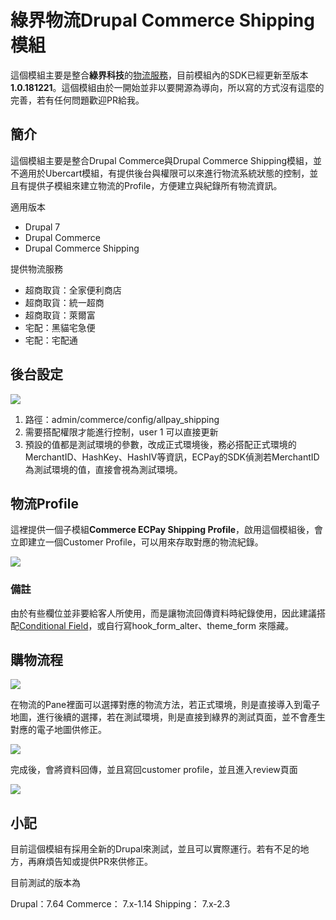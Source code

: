 # 綠界物流Drupal Commerce Shipping 模組

這個模組主要是整合**綠界科技**的[物流服務](https://www.ecpay.com.tw/IntroTransport)，目前模組內的SDK已經更新至版本**1.0.181221**。這個模組由於一開始並非以要開源為導向，所以寫的方式沒有這麼的完善，若有任何問題歡迎PR給我。

## 簡介
這個模組主要是整合Drupal Commerce與Drupal Commerce Shipping模組，並不適用於Ubercart模組，有提供後台與權限可以來進行物流系統狀態的控制，並且有提供子模組來建立物流的Profile，方便建立與紀錄所有物流資訊。

適用版本
* Drupal 7
* Drupal Commerce
* Drupal Commerce Shipping


提供物流服務
* 超商取貨：全家便利商店
* 超商取貨：統一超商
* 超商取貨：萊爾富
* 宅配：黑貓宅急便
* 宅配：宅配通

## 後台設定
![](https://i.imgur.com/PeGNV58.png)

1. 路徑：admin/commerce/config/allpay_shipping
2. 需要搭配權限才能進行控制，user 1 可以直接更新
3. 預設的值都是測試環境的參數，改成正式環境後，務必搭配正式環境的MerchantID、HashKey、HashIV等資訊，ECPay的SDK偵測若MerchantID為測試環境的值，直接會視為測試環境。


## 物流Profile
這裡提供一個子模組**Commerce ECPay Shipping Profile**，啟用這個模組後，會立即建立一個Customer Profile，可以用來存取對應的物流紀錄。

![](https://i.imgur.com/Ep4OTQY.png)


### 備註
由於有些欄位並非要給客人所使用，而是讓物流回傳資料時紀錄使用，因此建議搭配[Conditional Field](https://www.drupal.org/project/conditional_fields)，或自行寫hook_form_alter、theme_form 來隱藏。


## 購物流程
![](https://i.imgur.com/DHfA74I.png)

在物流的Pane裡面可以選擇對應的物流方法，若正式環境，則是直接導入到電子地圖，進行後續的選擇，若在測試環境，則是直接到綠界的測試頁面，並不會產生對應的電子地圖供修正。

![](https://i.imgur.com/p56uZqv.png)

完成後，會將資料回傳，並且寫回customer profile，並且進入review頁面

![](https://i.imgur.com/w0DkIrE.png)


## 小記
目前這個模組有採用全新的Drupal來測試，並且可以實際運行。若有不足的地方，再麻煩告知或提供PR來供修正。

目前測試的版本為

Drupal：7.64
Commerce： 7.x-1.14
Shipping： 7.x-2.3